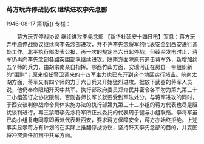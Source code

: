 ### 蒋方玩弄停战协议  继续进攻李先念部

1946-08-17
第1版()
专栏：

　　蒋方玩弄停战协议
    继续进攻李先念部
    【新华社延安十四日电】军息：蒋方玩弄中原停战协议继续向李先念部进攻，并不许李先念将军的代表安全到西安进行调处工作。北平执行部发表公报，再一次的规定自六日起停战，但截至发电时止，蒋军仍再向李先念部各路突围部队继续进攻。陕南方面除原有追击蒋军外，新增加约五个师的兵力，由胡宗南亲自指挥。鄂西竹山方面，安瑞河正在房县一带组织新的“围剿”；原来担任警卫调来的十四军主力也已东开到这个地区实行堵击。皖南太湖方面，蒋军又有四个师的力于六日兵又开始猛烈进攻。据放下武器的蒋军人员说，他仍奉命限期歼灭中共军。执行部政府委员郑介民并密令各军勿为第九第三十二小组签订之协议限制，否则各师长军长就要受到军法处分。与蒋军进攻的同时，于西安谈判停战命令具体实施办法的执行部第九第三十二小组的蒋方代表也尽是阻扰谈判进行，再三禁阻李先念将军所正式委托的代表周子健与小组联络。李将军虽已向小组复电同意即再派代表赴西安，要求蒋方保障安全，蒋方亦始终拒绝。上述事实显示蒋方有计划的在实际上推翻停战协议，坚持歼灭李先念部的目的，并妄图将冲突责任加到中共军方面。
